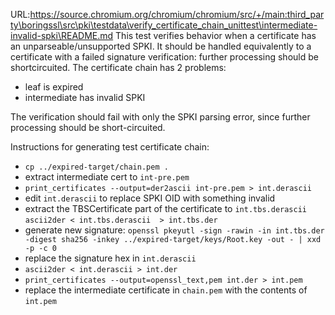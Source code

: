 URL:https://source.chromium.org/chromium/chromium/src/+/main:third_party\boringssl\src\pki\testdata\verify_certificate_chain_unittest\intermediate-invalid-spki\README.md
This test verifies behavior when a certificate has an unparseable/unsupported
SPKI. It should be handled equivalently to a certificate with a failed
signature verification: further processing should be shortcircuited.
The certificate chain has 2 problems:
* leaf is expired
* intermediate has invalid SPKI

The verification should fail with only the SPKI parsing error, since further
processing should be short-circuited.

Instructions for generating test certificate chain:
* `cp ../expired-target/chain.pem .`
* extract intermediate cert to `int-pre.pem`
* `print_certificates --output=der2ascii int-pre.pem > int.derascii`
* edit `int.derascii` to replace SPKI OID with something invalid
* extract the TBSCertificate part of the certificate to `int.tbs.derascii`
  `ascii2der < int.tbs.derascii  > int.tbs.der`
* generate new signature: `openssl pkeyutl -sign -rawin -in int.tbs.der -digest sha256 -inkey ../expired-target/keys/Root.key -out - | xxd -p -c 0`
* replace the signature hex in `int.derascii`
* `ascii2der < int.derascii > int.der`
* `print_certificates --output=openssl_text,pem int.der > int.pem`
* replace the intermediate certificate in `chain.pem` with the contents of `int.pem`
